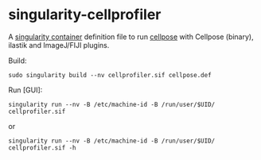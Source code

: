 # singularity-cellprofiler

A [singularity container](https://github.com/sylabs/singularity) definition file to run [cellpose](https://github.com/cellprofiler/cellprofiler) with Cellpose (binary), ilastik and ImageJ/FIJI plugins.

Build:

`sudo singularity build --nv cellprofiler.sif cellpose.def`

Run [GUI]:

`singularity run --nv -B /etc/machine-id -B /run/user/$UID/ cellprofiler.sif`

or

`singularity run --nv -B /etc/machine-id -B /run/user/$UID/ cellprofiler.sif -h`

